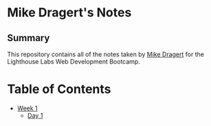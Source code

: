 # Mike Dragert's Notes

## Summary
This repository contains all of the notes taken by [Mike Dragert](https://github.com/MikeDragert) for the Lighthouse Labs Web Development Bootcamp.

# Table of Contents
* [Week 1](Week_1)
  * [Day 1](Day_1)